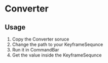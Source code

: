 # Converter

## Usage

1. Copy the Converter soruce
2. Change the path to your KeyframeSequnce
3. Run it in CommandBar
4. Get the value inside the KeyframeSequnce
